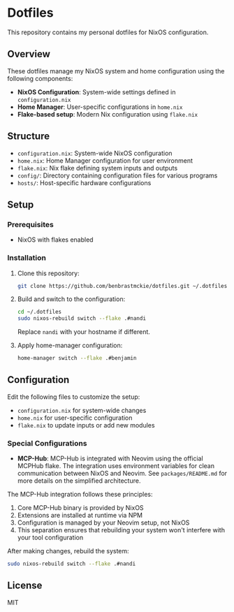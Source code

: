 # Dotfiles

This repository contains my personal dotfiles for NixOS configuration.

## Overview

These dotfiles manage my NixOS system and home configuration using the following components:

- **NixOS Configuration**: System-wide settings defined in `configuration.nix`
- **Home Manager**: User-specific configurations in `home.nix`
- **Flake-based setup**: Modern Nix configuration using `flake.nix`

## Structure

- `configuration.nix`: System-wide NixOS configuration
- `home.nix`: Home Manager configuration for user environment
- `flake.nix`: Nix flake defining system inputs and outputs
- `config/`: Directory containing configuration files for various programs
- `hosts/`: Host-specific hardware configurations

## Setup

### Prerequisites

- NixOS with flakes enabled

### Installation

1. Clone this repository:
   ```bash
   git clone https://github.com/benbrastmckie/dotfiles.git ~/.dotfiles
   ```

2. Build and switch to the configuration:
   ```bash
   cd ~/.dotfiles
   sudo nixos-rebuild switch --flake .#nandi
   ```
   
   Replace `nandi` with your hostname if different.

3. Apply home-manager configuration:
   ```bash
   home-manager switch --flake .#benjamin
   ```

## Configuration

Edit the following files to customize the setup:

- `configuration.nix` for system-wide changes
- `home.nix` for user-specific configuration
- `flake.nix` to update inputs or add new modules

### Special Configurations

- **MCP-Hub**: MCP-Hub is integrated with Neovim using the official MCPHub flake. The integration uses environment variables for clean communication between NixOS and Neovim. See `packages/README.md` for more details on the simplified architecture.

The MCP-Hub integration follows these principles:
1. Core MCP-Hub binary is provided by NixOS
2. Extensions are installed at runtime via NPM
3. Configuration is managed by your Neovim setup, not NixOS
4. This separation ensures that rebuilding your system won't interfere with your tool configuration

After making changes, rebuild the system:

```bash
sudo nixos-rebuild switch --flake .#nandi
```

## License

MIT